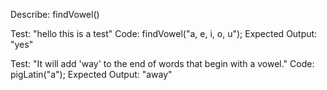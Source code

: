 Describe: findVowel()

Test: "hello this is a test"
Code: findVowel("a, e, i, o, u");
Expected Output: "yes"

Test: "It will add 'way' to the end of words that begin with a vowel."
Code: pigLatin("a");
Expected Output: "away"

